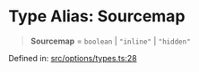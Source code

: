 <!-- prettier-ignore-start -->
# Type Alias: Sourcemap

> **Sourcemap** = `boolean` \| `"inline"` \| `"hidden"`

Defined in: [src/options/types.ts:28](https://github.com/rolldown/tsdown/blob/7f1dc291202c80e452396a792c1bce4fe3085aa1/src/options/types.ts#L28)

<!-- prettier-ignore-end -->
